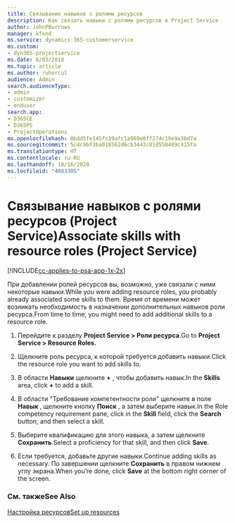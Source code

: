 ```yaml
---
title: Связывание навыков с ролями ресурсов
description: Как связать навыки с ролями ресурсов в Project Service
author: JohnPBurrows
manager: kfend
ms.service: dynamics-365-customerservice
ms.custom:
- dyn365-projectservice
ms.date: 8/03/2018
ms.topic: article
ms.author: ruhercul
audience: Admin
search.audienceType:
- admin
- customizer
- enduser
search.app:
- D365CE
- D365PS
- ProjectOperations
ms.openlocfilehash: 0b4d5fe145fc39afc1a909e0ff274c19e9a36d7a
ms.sourcegitcommit: 5c4c9bf3ba018562d6cb3443c01d550489c415fa
ms.translationtype: HT
ms.contentlocale: ru-RU
ms.lasthandoff: 10/16/2020
ms.locfileid: "4083305"
---
```

# <a name="associate-skills-with-resource-roles-project-service"></a><span data-ttu-id="af4b5-103">Связывание навыков с ролями ресурсов (Project Service)</span><span class="sxs-lookup"><span data-stu-id="af4b5-103">Associate skills with resource roles (Project Service)</span></span>

[!INCLUDE[cc-applies-to-psa-app-1x-2x](../includes/cc-applies-to-psa-app-1x-2x.md)]

<span data-ttu-id="af4b5-104">При добавлении ролей ресурсов вы, возможно, уже связали с ними некоторые навыки.</span><span class="sxs-lookup"><span data-stu-id="af4b5-104">While you were adding resource roles, you probably already associated some skills to them.</span></span> <span data-ttu-id="af4b5-105">Время от времени может возникать необходимость в назначении дополнительных навыков роли ресурса.</span><span class="sxs-lookup"><span data-stu-id="af4b5-105">From time to time, you might need to add additional skills to a resource role.</span></span>  
  
1.  <span data-ttu-id="af4b5-106">Перейдите к разделу **Project Service > Роли ресурса**.</span><span class="sxs-lookup"><span data-stu-id="af4b5-106">Go to **Project Service > Resource Roles.**</span></span>  
  
2.  <span data-ttu-id="af4b5-107">Щелкните роль ресурса, к которой требуется добавить навыки.</span><span class="sxs-lookup"><span data-stu-id="af4b5-107">Click the resource role you want to add skills to.</span></span>  
  
3.  <span data-ttu-id="af4b5-108">В области **Навыки** щелкните **+** , чтобы добавить навык.</span><span class="sxs-lookup"><span data-stu-id="af4b5-108">In the **Skills** area, click **+** to add a skill.</span></span>  
  
4.  <span data-ttu-id="af4b5-109">В области "Требование компетентности роли" щелкните в поле **Навык** , щелкните кнопку **Поиск** , а затем выберите навык.</span><span class="sxs-lookup"><span data-stu-id="af4b5-109">In the Role competency requirement pane, click in the **Skill** field, click the **Search** button,  and then select a skill.</span></span>  
  
5.  <span data-ttu-id="af4b5-110">Выберите квалификацию для этого навыка, а затем щелкните **Сохранить**.</span><span class="sxs-lookup"><span data-stu-id="af4b5-110">Select a proficiency for that skill, and then click **Save**.</span></span>  
  
6.  <span data-ttu-id="af4b5-111">Если требуется, добавьте другие навыки.</span><span class="sxs-lookup"><span data-stu-id="af4b5-111">Continue adding skills as necessary.</span></span> <span data-ttu-id="af4b5-112">По завершении щелкните **Сохранить** в правом нижнем углу экрана.</span><span class="sxs-lookup"><span data-stu-id="af4b5-112">When you’re done, click **Save** at the bottom right corner of the screen.</span></span>  
  
### <a name="see-also"></a><span data-ttu-id="af4b5-113">См. также</span><span class="sxs-lookup"><span data-stu-id="af4b5-113">See Also</span></span>  
 [<span data-ttu-id="af4b5-114">Настройка ресурсов</span><span class="sxs-lookup"><span data-stu-id="af4b5-114">Set up resources</span></span>](../psa/set-up-resources.md)
